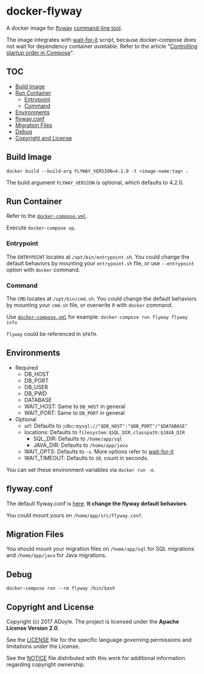 # docker-flyway

A docker image for [flyway][] [command-line tool](https://flywaydb.org/documentation/commandline/).

The image integrates with [wait-for-it][] script, because docker-compose does not wait for
dependency container *available*. Refer to the article "[Controlling startup order in Compose][]".


## TOC

<!-- MarkdownTOC GFM -->

- [Build Image](#build-image)
- [Run Container](#run-container)
    - [Entrypoint](#entrypoint)
    - [Command](#command)
- [Environments](#environments)
- [flyway.conf](#flywayconf)
- [Migration Files](#migration-files)
- [Debug](#debug)
- [Copyright and License](#copyright-and-license)

<!-- /MarkdownTOC -->

## Build Image

`docker build --build-arg FLYWAY_VERSION=4.2.0 -t <image-name:tag> .`

The build argument `FLYWAY_VERSION` is optional, which defaults to 4.2.0.

## Run Container

Refer to the [`docker-compose.yml`](./docker-compose.yml).

Execute `docker-compose up`.

### Entrypoint

The `ENTRYPOINT` locates at `/opt/bin/entrypoint.sh`. You could change the default behaviors by mounting your `entrypoint.sh` file, or use `--entrypoint` option with `docker` command.

### Command

The `CMD` locates at `/opt/bin/cmd.sh`. You could change the default behaviors by mounting your `cmd.sh` file, or overwrite it with `docker` command.

Use [`docker-compose.yml`](./docker-compose.yml) for example: `docker-compose run flyway flyway info`

`flyway` could be referenced in `$PATH`.


## Environments

- Required
    - DB_HOST
    - DB_PORT
    - DB_USER
    - DB_PWD
    - DATABASE
    - WAIT_HOST: Same to `DB_HOST` in general
    - WAIT_PORT: Same to `DB_PORT` in general
- Optional
    - url: Defaults to `jdbc:mysql://"$DB_HOST":"$DB_PORT"/"$DATABASE"`
    - locations: Defaults to `filesystem:$SQL_DIR,classpath:$JAVA_DIR`
        - SQL_DIR: Defaults to `/home/app/sql`
        - JAVA_DIR: Defaults to `/home/app/java`
    - WAIT_OPTS: Defaults to `-s`. More options refer to [wait-for-it][]
    - WAIT_TIMEOUT: Defaults to `30`, count in seconds.

You can set these environment variables via `docker run -e`.

## flyway.conf

The default flyway.conf is [here](./src/flyway.conf). **It change the flyway default behaviors**.

You could mount yours on `/home/app/src/flyway.conf`.

## Migration Files

You should mount your migration files on `/home/app/sql` for SQL migrations and `/home/app/java` for Java migrations.

## Debug

`docker-compose run --rm flyway /bin/bash`


## Copyright and License

Copyright (c) 2017 ADoyle. The project is licensed under the **Apache License Version 2.0**.

See the [LICENSE][] file for the specific language governing permissions and limitations under the License.

See the [NOTICE][] file distributed with this work for additional information regarding copyright ownership.


<!-- Links -->

[LICENSE]: ./LICENSE
[NOTICE]: ./NOTICE

<!-- links -->

[flyway]: https://github.com/flyway/flyway
[wait-for-it]: https://github.com/vishnubob/wait-for-it
[Controlling startup order in Compose]: https://docs.docker.com/compose/startup-order/
